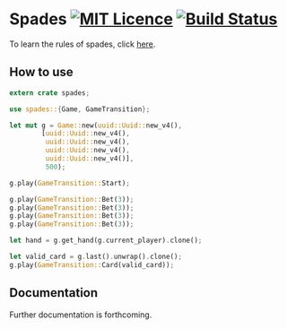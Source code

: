 
# Spades [![MIT Licence](https://badges.frapsoft.com/os/mit/mit.svg?v=103)](https://github.com/wlim33/rust-spades/blob/master/LICENSE.txt) [![Build Status](https://travis-ci.org/wlim33/rust-spades.svg?branch=master)](https://travis-ci.org/wlim33/rust-spades)

To learn the rules of spades, click [here](http://www.hoylegaming.com/rules/showrule.aspx?RuleID=227).


## How to use
```rust
extern crate spades;

use spades::{Game, GameTransition};

let mut g = Game::new(uuid::Uuid::new_v4(), 
        [uuid::Uuid::new_v4(), 
         uuid::Uuid::new_v4(), 
         uuid::Uuid::new_v4(), 
         uuid::Uuid::new_v4()], 
         500);

g.play(GameTransition::Start);

g.play(GameTransition::Bet(3));
g.play(GameTransition::Bet(3));
g.play(GameTransition::Bet(3));
g.play(GameTransition::Bet(3));

let hand = g.get_hand(g.current_player).clone();

let valid_card = g.last().unwrap().clone();
g.play(GameTransition::Card(valid_card));
```

## Documentation
Further documentation is forthcoming.

